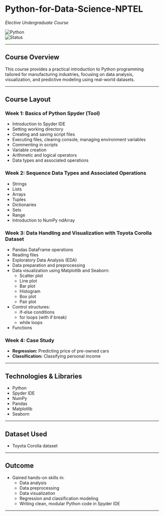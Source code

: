 # Python-for-Data-Science-NPTEL

*Elective Undergraduate Course*

![Python](https://img.shields.io/badge/Python-3.10-blue.svg)  
![Status](https://img.shields.io/badge/Status-Completed-brightgreen)

---

## Course Overview

This course provides a practical introduction to Python programming tailored for manufacturing industries, focusing on data analysis, visualization, and predictive modeling using real-world datasets.

---

## Course Layout

### Week 1: Basics of Python Spyder (Tool)
- Introduction to Spyder IDE  
- Setting working directory  
- Creating and saving script files  
- Executing files, clearing console, managing environment variables  
- Commenting in scripts  
- Variable creation  
- Arithmetic and logical operators  
- Data types and associated operations  

### Week 2: Sequence Data Types and Associated Operations
- Strings  
- Lists  
- Arrays  
- Tuples  
- Dictionaries  
- Sets  
- Range  
- Introduction to NumPy ndArray  

### Week 3: Data Handling and Visualization with Toyota Corolla Dataset
- Pandas DataFrame operations  
- Reading files  
- Exploratory Data Analysis (EDA)  
- Data preparation and preprocessing  
- Data visualization using Matplotlib and Seaborn:  
  - Scatter plot  
  - Line plot  
  - Bar plot  
  - Histogram  
  - Box plot  
  - Pair plot  
- Control structures:  
  - if-else conditions  
  - for loops (with if break)  
  - while loops  
- Functions  

### Week 4: Case Study
- **Regression:** Predicting price of pre-owned cars  
- **Classification:** Classifying personal income  

---

## Technologies & Libraries
- Python  
- Spyder IDE  
- NumPy  
- Pandas  
- Matplotlib  
- Seaborn  

---

## Dataset Used
- Toyota Corolla dataset  

---

## Outcome
- Gained hands-on skills in:
  - Data analysis
  - Data preprocessing
  - Data visualization
  - Regression and classification modeling  
  - Writing clean, modular Python code in Spyder IDE

---

